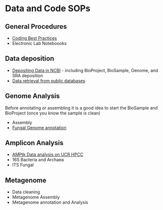 # Data and Code SOPs

## General Procedures

* [Coding Best Practices](Best_Practices_Coding)
* Electronic Lab Noteboooks

## Data deposition

* [Depositing Data in NCBI](NCBI_deposit) - including BioProject, BioSample, Genome, and SRA deposition
* [Data retrieval from public databases](Data_retrieval)

## Genome Analysis
Before annotating or assembling it is a good idea to start the BioSample and BioProject (once you know the sample is clean)

* Assembly
* [Fungal Genome annotation](Fungal_Genome_annotation)


## Amplicon Analysis

* [AMPtk Data analysis on UCR HPCC](AMPtk)
* 16S Bacteria and Archaea
* ITS Fungal

## Metagenome

* Data cleaning
* Metagenome Assembly
* Metagenome annotation and Analysis
